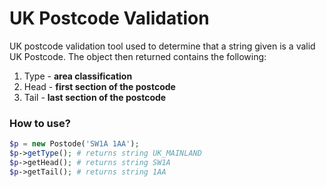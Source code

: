 # UK Postcode Validation

UK postcode validation tool used to determine that a string given is a valid UK Postcode. The object then returned contains the following:
1. Type - __area classification__
2. Head - __first section of the postcode__
3. Tail - __last section of the postcode__

### How to use?

```php
$p = new Postode('SW1A 1AA');
$p->getType(); # returns string UK_MAINLAND
$p->getHead(); # returns string SW1A
$p->getTail(); # returns string 1AA
```